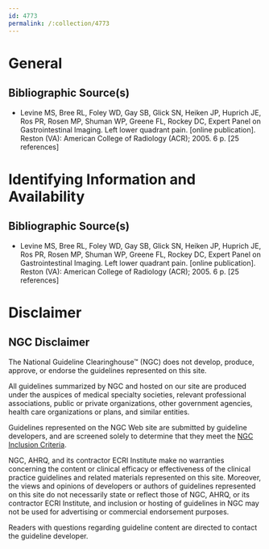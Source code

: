 ```yaml
---
id: 4773
permalink: /:collection/4773
---
```


# General

## Bibliographic Source(s)

- Levine MS, Bree RL, Foley WD, Gay SB, Glick SN, Heiken JP, Huprich JE, Ros PR, Rosen MP, Shuman WP, Greene FL, Rockey DC, Expert Panel on Gastrointestinal Imaging. Left lower quadrant pain. [online publication]. Reston (VA): American College of Radiology (ACR); 2005. 6 p. [25 references]

# Identifying Information and Availability

## Bibliographic Source(s)

- Levine MS, Bree RL, Foley WD, Gay SB, Glick SN, Heiken JP, Huprich JE, Ros PR, Rosen MP, Shuman WP, Greene FL, Rockey DC, Expert Panel on Gastrointestinal Imaging. Left lower quadrant pain. [online publication]. Reston (VA): American College of Radiology (ACR); 2005. 6 p. [25 references]

# Disclaimer

## NGC Disclaimer

The National Guideline Clearinghouse™ (NGC) does not develop, produce, approve, or endorse the guidelines represented on this site.

All guidelines summarized by NGC and hosted on our site are produced under the auspices of medical specialty societies, relevant professional associations, public or private organizations, other government agencies, health care organizations or plans, and similar entities.

Guidelines represented on the NGC Web site are submitted by guideline developers, and are screened solely to determine that they meet the [NGC Inclusion Criteria](/help-and-about/summaries/inclusion-criteria).

NGC, AHRQ, and its contractor ECRI Institute make no warranties concerning the content or clinical efficacy or effectiveness of the clinical practice guidelines and related materials represented on this site. Moreover, the views and opinions of developers or authors of guidelines represented on this site do not necessarily state or reflect those of NGC, AHRQ, or its contractor ECRI Institute, and inclusion or hosting of guidelines in NGC may not be used for advertising or commercial endorsement purposes.

Readers with questions regarding guideline content are directed to contact the guideline developer.

